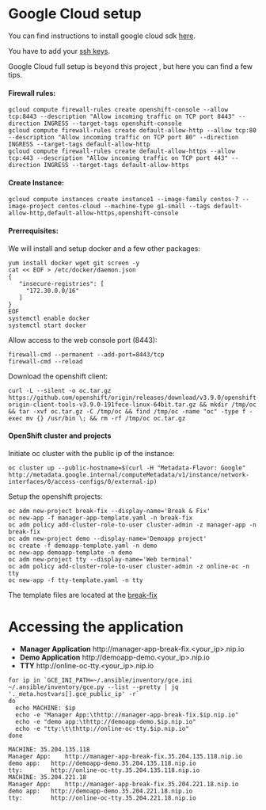  # Google Cloud setup

 You can find instructions to install google cloud sdk [here](https://cloud.google.com/sdk/downloads#yum).

 You have to add your [ssh keys](https://cloud.google.com/compute/docs/instances/adding-removing-ssh-keys).

 Google Cloud full setup is beyond this project , but here you can find a few tips.

#### Firewall rules:
```
gcloud compute firewall-rules create openshift-console --allow tcp:8443 --description "Allow incoming traffic on TCP port 8443" --direction INGRESS --target-tags openshift-console
gcloud compute firewall-rules create default-allow-http --allow tcp:80 --description "Allow incoming traffic on TCP port 80" --direction INGRESS --target-tags default-allow-http
gcloud compute firewall-rules create default-allow-https --allow tcp:443 --description "Allow incoming traffic on TCP port 443" --direction INGRESS --target-tags default-allow-https
```

#### Create Instance:
```
gcloud compute instances create instance1 --image-family centos-7 --image-project centos-cloud --machine-type g1-small --tags default-allow-http,default-allow-https,openshift-console
```

#### Prerrequisites:

We will install and setup docker and a few other packages:
```
yum install docker wget git screen -y
cat << EOF > /etc/docker/daemon.json
{
   "insecure-registries": [
     "172.30.0.0/16"
   ]
}
EOF
systemctl enable docker
systemctl start docker
```

Allow access to the web console port (8443):

```
firewall-cmd --permanent --add-port=8443/tcp
firewall-cmd --reload
```

Download the openshift client:

```
curl -L --silent -o oc.tar.gz https://github.com/openshift/origin/releases/download/v3.9.0/openshift-origin-client-tools-v3.9.0-191fece-linux-64bit.tar.gz && mkdir /tmp/oc && tar -xvf oc.tar.gz -C /tmp/oc && find /tmp/oc -name "oc" -type f -exec mv {} /usr/bin \; && rm -rf /tmp/oc oc.tar.gz
```

#### OpenShift cluster and projects

Initiate oc cluster with the public ip of the instance:

```
oc cluster up --public-hostname=$(curl -H "Metadata-Flavor: Google" http://metadata.google.internal/computeMetadata/v1/instance/network-interfaces/0/access-configs/0/external-ip)
```

Setup the openshift projects:

```
oc adm new-project break-fix --display-name='Break & Fix'
oc new-app -f manager-app-template.yaml -n break-fix
oc adm policy add-cluster-role-to-user cluster-admin -z manager-app -n break-fix
oc adm new-project demo --display-name='Demoapp project'
oc create -f demoapp-template.yaml -n demo
oc new-app demoapp-template -n demo
oc adm new-project tty --display-name='Web terminal'
oc adm policy add-cluster-role-to-user cluster-admin -z online-oc -n tty
oc new-app -f tty-template.yaml -n tty
```

The template files are located at the [break-fix](../break-fix/)

# Accessing the application

* **Manager Application** http://manager-app-break-fix.<your_ip>.nip.io
* **Demo Application** http://demoapp-demo.<your_ip>.nip.io
* **TTY** http://online-oc-tty.<your_ip>.nip.io

```
for ip in `GCE_INI_PATH=~/.ansible/inventory/gce.ini ~/.ansible/inventory/gce.py --list --pretty | jq '._meta.hostvars[].gce_public_ip' -r`
do
  echo MACHINE: $ip
  echo -e "Manager App:\thttp://manager-app-break-fix.$ip.nip.io"
  echo -e "demo app:\thttp://demoapp-demo.$ip.nip.io"
  echo -e "tty:\t\thttp://online-oc-tty.$ip.nip.io"
done

MACHINE: 35.204.135.118
Manager App:	http://manager-app-break-fix.35.204.135.118.nip.io
demo app:	http://demoapp-demo.35.204.135.118.nip.io
tty:		http://online-oc-tty.35.204.135.118.nip.io
MACHINE: 35.204.221.18
Manager App:	http://manager-app-break-fix.35.204.221.18.nip.io
demo app:	http://demoapp-demo.35.204.221.18.nip.io
tty:		http://online-oc-tty.35.204.221.18.nip.io
```
